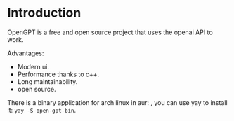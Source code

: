 # Introduction
OpenGPT is a free and open source project that uses the openai API to work.  

Advantages: 
- Modern ui.  
- Performance thanks to c++.  
- Long maintainability.  
- open source.

There is a binary application for arch linux in aur: <link>, you can use yay to install it: `yay -S open-gpt-bin`.
